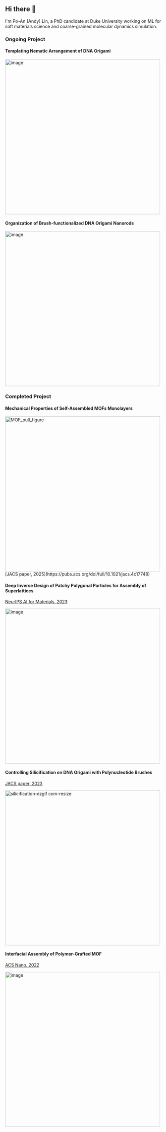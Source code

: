 ## Hi there 👋
I'm Po-An (Andy) Lin, a PhD candidate at Duke University working on ML for soft materials science and coarse-grained molecular dynamics simulation. 
### Ongoing Project 

#### Templating Nematic Arrangement of DNA Origami
<img src="https://github.com/user-attachments/assets/30fe9417-dd1a-4976-b0e4-e551a8fb3d3f" alt="image" width="500">

#### Organization of Brush-functionalized DNA Origami Nanorods
<img width="500" alt="image" src="https://github.com/user-attachments/assets/07c9dfd7-c9b0-4699-a72f-8500f02ec5e8">

### Completed Project
#### Mechanical Properties of Self-Assembled MOFs Monolayers

<img src="https://github.com/user-attachments/assets/a0ce3419-7e80-4cfd-9bc9-a6f186107176" alt="MOF_pull_figure" width="500">
[JACS paper, 2025](https://pubs.acs.org/doi/full/10.1021/jacs.4c17748)

#### Deep Inverse Design of Patchy Polygonal Particles for Assembly of Superlattices
[NeurIPS AI for Materials, 2023](https://openreview.net/forum?id=32XS0zXPqU)


<img width="500" alt="image" src="https://github.com/user-attachments/assets/66c4b908-05c1-457e-85e5-7cef2a6d7a49">


#### Controlling Silicification on DNA Origami with Polynucleotide Brushes
[JACS paper, 2023](https://pubs.acs.org/doi/full/10.1021/jacs.3c09310)

<img src="https://github.com/user-attachments/assets/1e0542dd-64ba-4c58-835b-e43c2187d809" alt="silicification-ezgif com-resize" width="500">

#### Interfacial Assembly of Polymer-Grafted MOF
[ACS Nano, 2022](https://pubs.acs.org/doi/full/10.1021/acsnano.2c05175)


 <img width="500" alt="image" src="https://github.com/user-attachments/assets/2072420d-66d4-403d-bf6a-85433a9eb954">
 
<!--
**popolin522/popolin522** is a ✨ _special_ ✨ repository because its `README.md` (this file) appears on your GitHub profile.

Here are some ideas to get you started:

- 🔭 I’m currently working on ...
- 🌱 I’m currently learning ...
- 👯 I’m looking to collaborate on ...
- 🤔 I’m looking for help with ...
- 💬 Ask me about ...
- 📫 How to reach me: ...
- 😄 Pronouns: ...
- ⚡ Fun fact: ...
-->
